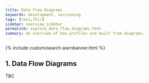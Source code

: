 ```yaml
---
title: Data Flow Diagrams
keywords: development, versioning
tags: [rest,fhir]
sidebar: overview_sidebar
permalink: explore_data_flow_diagrams.html
summary: An overview of how profiles are built from diagrams.
---
```


{% include custom/search.warnbanner.html %}


## 1. Data Flow Diagrams ##

TBC